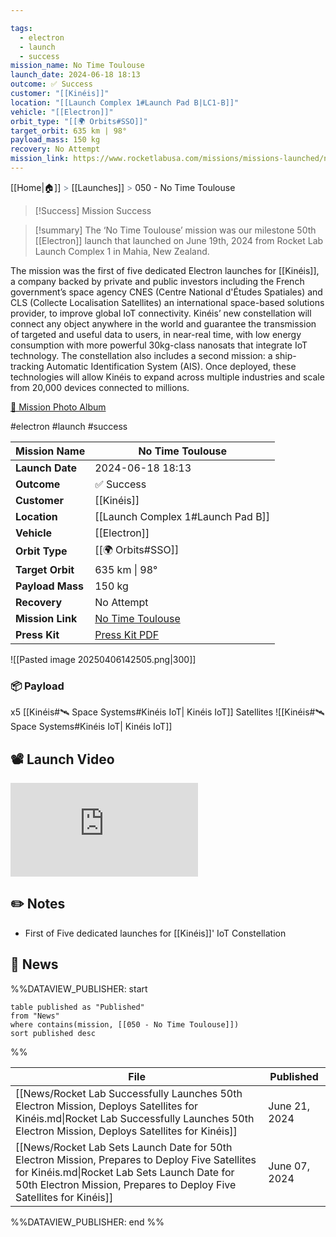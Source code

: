 ```yaml
---

tags:
  - electron
  - launch
  - success
mission_name: No Time Toulouse
launch_date: 2024-06-18 18:13
outcome: ✅ Success
customer: "[[Kinéis]]"
location: "[[Launch Complex 1#Launch Pad B|LC1-B]]"
vehicle: "[[Electron]]"
orbit_type: "[[🌍 Orbits#SSO]]"
target_orbit: 635 km | 98°
payload_mass: 150 kg
recovery: No Attempt
mission_link: https://www.rocketlabusa.com/missions/missions-launched/no-time-toulouse/
---
```

[[Home|🏠]]  <span style="color: LightSlateGray">></span>  <span class="no-hover">[[Launches]]</span>  <span style="color: LightSlateGray">></span>  050 - No Time Toulouse

>[!Success] Mission Success

>[!summary]
The ‘No Time Toulouse’ mission was our milestone 50th [[Electron]] launch that launched on June 19th, 2024 from Rocket Lab Launch Complex 1 in Mahia, New Zealand.
>
The mission was the first of five dedicated Electron launches for [[Kinéis]], a company backed by private and public investors including the French government’s space agency CNES (Centre National d'Études Spatiales) and CLS (Collecte Localisation Satellites) an international space-based solutions provider, to improve global IoT connectivity. Kinéis’ new constellation will connect any object anywhere in the world and guarantee the transmission of targeted and useful data to users, in near-real time, with low energy consumption with more powerful 30kg-class nanosats that integrate IoT technology.  The constellation also includes a second mission: a ship-tracking Automatic Identification System (AIS). Once deployed, these technologies will allow Kinéis to expand across multiple industries and scale from 20,000 devices connected to millions.
>
[📸 Mission Photo Album](https://www.flickr.com/photos/rocketlab/albums/72177720317752795/)

#electron #launch #success

| **Mission Name** | No Time Toulouse                                                                              |
| ---------------- | --------------------------------------------------------------------------------------------- |
| **Launch Date**  | 2024-06-18 18:13                                                                              |
| **Outcome**      | ✅ Success                                                                                     |
| **Customer**     | [[Kinéis]]                                                                                    |
| **Location**     | [[Launch Complex 1#Launch Pad B]]                                                             |
| **Vehicle**      | [[Electron]]                                                                                  |
| **Orbit Type**   | [[🌍 Orbits#SSO]]                                                                             |
| **Target Orbit** | 635 km &#124; 98°                                                                             |
| **Payload Mass** | 150 kg                                                                                        |
| **Recovery**     | No Attempt                                                                                    |
| **Mission Link** | [No Time Toulouse](https://www.rocketlabusa.com/missions/missions-launched/no-time-toulouse/) |
| **Press Kit**    | [Press Kit PDF](https://rocketlabcorp.com/assets/Uploads/No-Time-Toulouse-Press-Kit.pdf)      |


![[Pasted image 20250406142505.png|300]]

### 📦 Payload

x5 [[Kinéis#🛰️ Space Systems#Kinéis IoT| Kinéis IoT]] Satellites ![[Kinéis#🛰️ Space Systems#Kinéis IoT| Kinéis IoT]]

## 📽️ Launch Video

<div class="responsive-video">
<iframe src="https://www.youtube.com/embed/MYpQkHw9s1I" title="Rocket Lab&#39;s Electron - No Time Toulouse Mission" frameborder="0" allow="accelerometer; autoplay; clipboard-write; encrypted-media; gyroscope; picture-in-picture; web-share" referrerpolicy="strict-origin-when-cross-origin" allowfullscreen></iframe>     
</div>

## ✏️ Notes

- First of Five dedicated launches for [[Kinéis]]' IoT Constellation

## 📰 News
%%DATAVIEW_PUBLISHER: start
```
table published as "Published"
from "News"
where contains(mission, [[050 - No Time Toulouse]])
sort published desc
```
%%

| File                                                                                                                                                                                                                   | Published     |
| ---------------------------------------------------------------------------------------------------------------------------------------------------------------------------------------------------------------------- | ------------- |
| [[News/Rocket Lab Successfully Launches 50th Electron Mission, Deploys Satellites for Kinéis.md\|Rocket Lab Successfully Launches 50th Electron Mission, Deploys Satellites for Kinéis]]                               | June 21, 2024 |
| [[News/Rocket Lab Sets Launch Date for 50th Electron Mission, Prepares to Deploy Five Satellites for Kinéis.md\|Rocket Lab Sets Launch Date for 50th Electron Mission, Prepares to Deploy Five Satellites for Kinéis]] | June 07, 2024 |

%%DATAVIEW_PUBLISHER: end %%